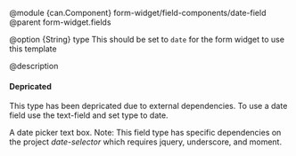 
@module {can.Component} form-widget/field-components/date-field <date-field />
@parent form-widget.fields

@option {String} type This should be set to `date` for the form widget to use this template

@description

#### Depricated

This type has been depricated due to external dependencies. To use a date field
use the text-field and set type to date. 

A date picker text box. Note: This field type has specific dependencies on the project *date-selector* which requires jquery, underscore, and moment.
